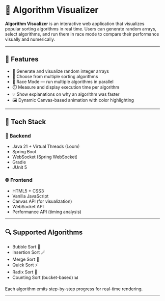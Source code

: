 # 🧠 Algorithm Visualizer

**Algorithm Visualizer** is an interactive web application that visualizes popular sorting algorithms in real time. Users can generate random arrays, select algorithms, and run them in race mode to compare their performance visually and numerically.

---

## 🚀 Features

- 🎲 Generate and visualize random integer arrays
- 🔢 Choose from multiple sorting algorithms
- 🏁 Race Mode — run multiple algorithms in parallel
- ⏱️ Measure and display execution time per algorithm
- 💡 Show explanations on why an algorithm was faster
- 🖼️ Dynamic Canvas-based animation with color highlighting

---

## 🧱 Tech Stack

### 🔧 Backend
- Java 21 + Virtual Threads (Loom)
- Spring Boot
- WebSocket (Spring WebSocket)
- Gradle
- JUnit 5

### 🌐 Frontend
- HTML5 + CSS3
- Vanilla JavaScript
- Canvas API (for visualization)
- WebSocket API
- Performance API (timing analysis)

---

## 🔍 Supported Algorithms

- Bubble Sort 🫧
- Insertion Sort 🪄
- Merge Sort 🧩
- Quick Sort ⚡
- Radix Sort 🧮
- Counting Sort (bucket-based) 📊

Each algorithm emits step-by-step progress for real-time rendering.

---
